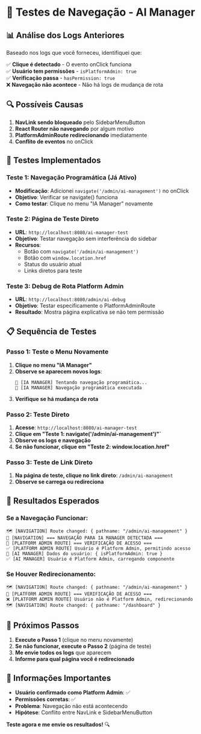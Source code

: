 # 🧪 Testes de Navegação - AI Manager

## 📊 Análise dos Logs Anteriores

Baseado nos logs que você forneceu, identifiquei que:

✅ **Clique é detectado** - O evento onClick funciona  
✅ **Usuário tem permissões** - `isPlatformAdmin: true`  
✅ **Verificação passa** - `hasPermission: true`  
❌ **Navegação não acontece** - Não há logs de mudança de rota

## 🔍 Possíveis Causas

1. **NavLink sendo bloqueado** pelo SidebarMenuButton
2. **React Router não navegando** por algum motivo
3. **PlatformAdminRoute redirecionando** imediatamente
4. **Conflito de eventos** no onClick

## 🧪 Testes Implementados

### Teste 1: Navegação Programática (Já Ativo)
- **Modificação**: Adicionei `navigate('/admin/ai-management')` no onClick
- **Objetivo**: Verificar se navigate() funciona
- **Como testar**: Clique no menu "IA Manager" novamente

### Teste 2: Página de Teste Direto
- **URL**: `http://localhost:8080/ai-manager-test`
- **Objetivo**: Testar navegação sem interferência do sidebar
- **Recursos**: 
  - Botão com `navigate('/admin/ai-management')`
  - Botão com `window.location.href`
  - Status do usuário atual
  - Links diretos para teste

### Teste 3: Debug de Rota Platform Admin
- **URL**: `http://localhost:8080/admin/ai-debug`
- **Objetivo**: Testar especificamente o PlatformAdminRoute
- **Resultado**: Mostra página explicativa se não tem permissão

## 📋 Sequência de Testes

### Passo 1: Teste o Menu Novamente
1. **Clique no menu "IA Manager"**
2. **Observe se aparecem novos logs**:
   ```
   🚀 [IA MANAGER] Tentando navegação programática...
   🚀 [IA MANAGER] Navegação programática executada
   ```
3. **Verifique se há mudança de rota**

### Passo 2: Teste Direto
1. **Acesse**: `http://localhost:8080/ai-manager-test`
2. **Clique em "Teste 1: navigate('/admin/ai-management')"`**
3. **Observe os logs e navegação**
4. **Se não funcionar, clique em "Teste 2: window.location.href"**

### Passo 3: Teste de Link Direto
1. **Na página de teste, clique no link direto**: `/admin/ai-management`
2. **Observe se carrega ou redireciona**

## 🎯 Resultados Esperados

### Se a Navegação Funcionar:
```
🗺️ [NAVIGATION] Route changed: { pathname: "/admin/ai-management" }
🤖 [NAVIGATION] === NAVEGAÇÃO PARA IA MANAGER DETECTADA ===
🔐 [PLATFORM ADMIN ROUTE] === VERIFICAÇÃO DE ACESSO ===
✅ [PLATFORM ADMIN ROUTE] Usuário é Platform Admin, permitindo acesso
🤖 [AI MANAGER] Dados do usuário: { isPlatformAdmin: true }
✅ [AI MANAGER] Usuário é Platform Admin, carregando componente
```

### Se Houver Redirecionamento:
```
🗺️ [NAVIGATION] Route changed: { pathname: "/admin/ai-management" }
🔐 [PLATFORM ADMIN ROUTE] === VERIFICAÇÃO DE ACESSO ===
❌ [PLATFORM ADMIN ROUTE] Usuário não é Platform Admin, redirecionando
🗺️ [NAVIGATION] Route changed: { pathname: "/dashboard" }
```

## 🚀 Próximos Passos

1. **Execute o Passo 1** (clique no menu novamente)
2. **Se não funcionar, execute o Passo 2** (página de teste)
3. **Me envie todos os logs** que aparecem
4. **Informe para qual página você é redirecionado**

## 📝 Informações Importantes

- **Usuário confirmado como Platform Admin**: ✅
- **Permissões corretas**: ✅
- **Problema**: Navegação não está acontecendo
- **Hipótese**: Conflito entre NavLink e SidebarMenuButton

**Teste agora e me envie os resultados!** 🔍